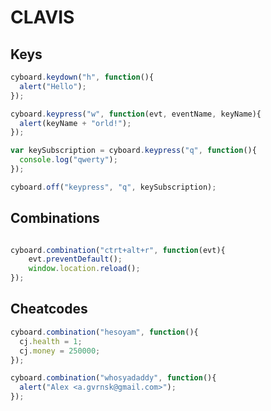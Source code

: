 # CLAVIS

## Keys

```javascript
cyboard.keydown("h", function(){
  alert("Hello");
});

cyboard.keypress("w", function(evt, eventName, keyName){
  alert(keyName + "orld!");
});

var keySubscription = cyboard.keypress("q", function(){
  console.log("qwerty");
});

cyboard.off("keypress", "q", keySubscription);

```

## Combinations

```javascript

cyboard.combination("ctrt+alt+r", function(evt){
    evt.preventDefault();
    window.location.reload();
});

```

## Cheatcodes

```javascript
cyboard.combination("hesoyam", function(){
  cj.health = 1;
  cj.money = 250000;
});

cyboard.combination("whosyadaddy", function(){
  alert("Alex <a.gvrnsk@gmail.com>");
});

```
